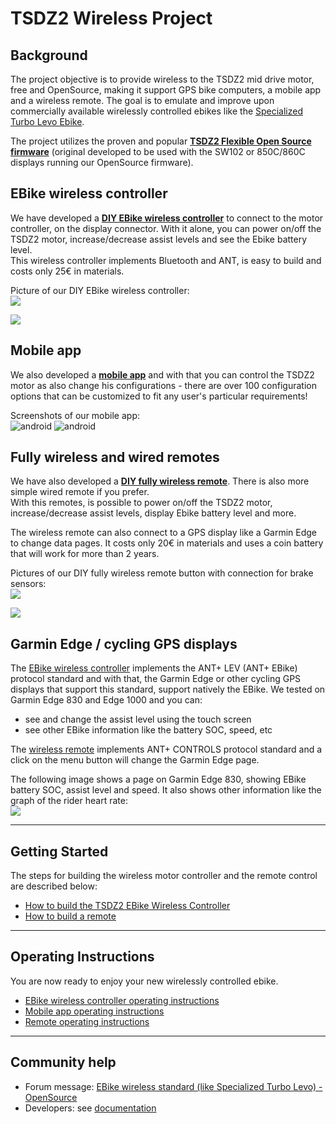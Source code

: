 # TSDZ2 Wireless Project 
## Background
The project objective is to provide wireless to the TSDZ2 mid drive motor, free and OpenSource, making it support GPS bike computers, a mobile app and a wireless remote. The goal is to emulate and improve upon commercially available wirelessly controlled ebikes like the  [Specialized Turbo Levo Ebike](https://www.youtube.com/watch?v=F43oqj1Zlww).

The project utilizes the proven and popular **[TSDZ2 Flexible Open Source firmware](https://github.com/OpenSourceEBike/TSDZ2_wiki/wiki)** (original developed to be used with the SW102 or 850C/860C displays running our OpenSource firmware).

## EBike wireless controller

We have developed a **[DIY EBike wireless controller](ebike_wireless_controller.md)** to connect to the motor controller, on the display connector. With it alone, you can power on/off the TSDZ2 motor, increase/decrease assist levels and see the Ebike battery level.<br>
This wireless controller implements Bluetooth and ANT, is easy to build and costs only 25€ in materials.

Picture of our DIY EBike wireless controller:<br>
![](3d_printed_box.png)<br>

![](3d_printed_box-2.png)<br>

## Mobile app

We also developed a **[mobile app](android_app_operation.md)** and with that you can control the TSDZ2 motor as also change his configurations - there are over 100 configuration options that can be customized to fit any user's particular requirements!

Screenshots of our mobile app:<br>
![android](android1-small.jpg) ![android](android2-small.jpg)

## Fully wireless and wired remotes

We have also developed a **[DIY fully wireless remote](remote/build_remotes)**. There is also more simple wired remote if you prefer.<br>
With this remotes, is possible to power on/off the TSDZ2 motor, increase/decrease assist levels, display Ebike battery level and more.<br>

The wireless remote can also connect to a GPS display like a Garmin Edge to change data pages. It costs only 20€ in materials and uses a coin battery that will work for more than 2 years.

Pictures of our DIY fully wireless remote button with connection for brake sensors:<br>
![](remote/ebike_wireless_remote-01-350x.jpg)<br>

![](remote/ebike_wireless_remote-03-350x.jpg)<br>

## Garmin Edge / cycling GPS displays

The [EBike wireless controller](ebike_wireless_controller.md) implements the ANT+ LEV (ANT+ EBike) protocol standard and with that, the Garmin Edge or other cycling GPS displays that support this standard, support natively the EBike. We tested on Garmin Edge 830 and Edge 1000 and you can:
* see and change the assist level using the touch screen
* see other EBike information like the battery SOC, speed, etc

The [wireless remote](remote/build_remotes) implements ANT+ CONTROLS protocol standard and a click on the menu button will change the Garmin Edge page.<br>

The following image shows a page on Garmin Edge 830, showing EBike battery SOC, assist level and speed. It also shows other information like the graph of the rider heart rate:<br>
![](garmin_edge_830-01-350x.jpg)<br>

----
## Getting Started

The steps for building the wireless motor controller and the remote control are described below:
* [How to build the TSDZ2 EBike Wireless Controller](ebike_wireless_controller.md)
* [How to build a remote](remote/build_remotes.md)

----
## Operating Instructions

You are now ready to enjoy your new wirelessly controlled ebike.

* [EBike wireless controller operating instructions](wireless_motor_operation.md)
* [Mobile app operating instructions](android_app_operation.md)
* [Remote operating instructions](operation.md)

-----
## Community help

* Forum message: [EBike wireless standard (like Specialized Turbo Levo) - OpenSource](https://endless-sphere.com/forums/viewtopic.php?t=106346)
* Developers: see [documentation](https://github.com/OpenSourceEBike/TSDZ2_wireless/blob/master/EBike_wireless_remote/documentation/README.md)
